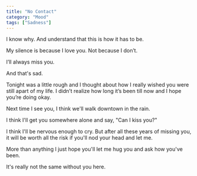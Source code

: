 ```yaml
---
title: "No Contact"
category: "Mood"
tags: ["Sadness"]
---
```

I know why. And understand that this is how it has to be.

My silence is because I love you. Not because I don’t.

I’ll always miss you.

And that's sad.

Tonight was a little rough and I thought about how I really wished you were still apart of my life. I didn’t realize how long it’s been till now and I hope you’re doing okay.

Next time I see you, I think we'll walk downtown in the rain.

I think I'll get you somewhere alone and say, "Can I kiss you?"

I think I'll be nervous enough to cry. But after all these years of missing you, it will be worth all the risk if you'll nod your head and let me.

More than anything I just hope you'll let me hug you and ask how you've been.

It's really not the same without you here.
